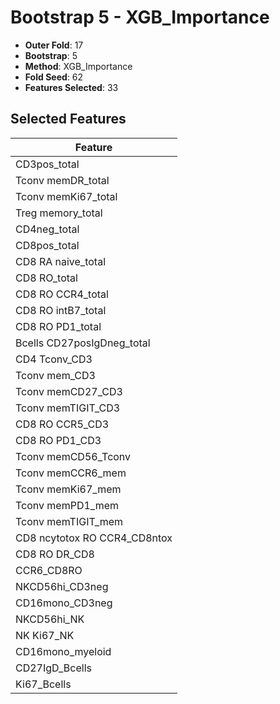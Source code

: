 # Bootstrap 5 - XGB_Importance

- **Outer Fold**: 17
- **Bootstrap**: 5
- **Method**: XGB_Importance
- **Fold Seed**: 62
- **Features Selected**: 33

## Selected Features

| Feature |
|---------|
| CD3pos_total |
| Tconv memDR_total |
| Tconv memKi67_total |
| Treg memory_total |
| CD4neg_total |
| CD8pos_total |
| CD8 RA naive_total |
| CD8 RO_total |
| CD8 RO CCR4_total |
| CD8 RO intB7_total |
| CD8 RO PD1_total |
| Bcells CD27posIgDneg_total |
| CD4 Tconv_CD3 |
| Tconv mem_CD3 |
| Tconv memCD27_CD3 |
| Tconv memTIGIT_CD3 |
| CD8 RO CCR5_CD3 |
| CD8 RO PD1_CD3 |
| Tconv memCD56_Tconv |
| Tconv memCCR6_mem |
| Tconv memKi67_mem |
| Tconv memPD1_mem |
| Tconv memTIGIT_mem |
| CD8 ncytotox RO CCR4_CD8ntox |
| CD8 RO DR_CD8 |
| CCR6_CD8RO |
| NKCD56hi_CD3neg |
| CD16mono_CD3neg |
| NKCD56hi_NK |
| NK Ki67_NK |
| CD16mono_myeloid |
| CD27IgD_Bcells |
| Ki67_Bcells |
